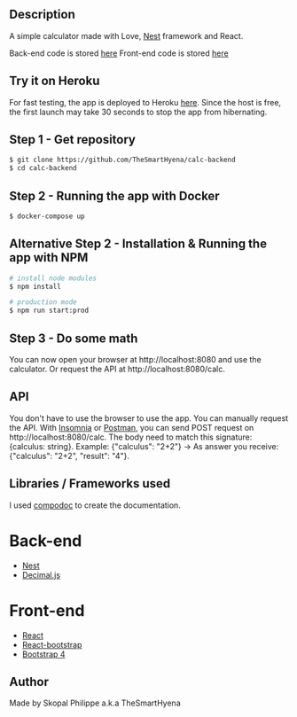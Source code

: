 ## Description

A simple calculator made with Love, [Nest](https://github.com/nestjs/nest) framework and React.

Back-end code is stored [here](https://github.com/TheSmartHyena/calc-backend)
Front-end code is stored [here](https://github.com/TheSmartHyena/calc-frontend)

## Try it on Heroku

For fast testing, the app is deployed to Heroku [here](https://red-loon-48470.herokuapp.com/).
Since the host is free, the first launch may take 30 seconds to stop the app from hibernating.

## Step 1 - Get repository
```bash
$ git clone https://github.com/TheSmartHyena/calc-backend
$ cd calc-backend
```

## Step 2 - Running the app with Docker
```bash
$ docker-compose up
```

## Alternative Step 2 - Installation & Running the app with NPM

```bash
# install node modules
$ npm install 

# production mode
$ npm run start:prod
```
## Step 3 - Do some math

You can now open your browser at http://localhost:8080 and use the calculator.
Or request the API at http://localhost:8080/calc.

## API
You don't have to use the browser to use the app. You can manually request the API.
With [Insomnia](https://insomnia.rest) or [Postman](https://www.postman.com), you can send POST request on http://localhost:8080/calc.
The body need to match this signature: {calculus: string}.
Example: {"calculus": "2+2"} -> As answer you receive: {"calculus": "2+2", "result": "4"}.

## Libraries / Frameworks used

I used [compodoc](https://compodoc.app/) to create the documentation.

# Back-end
- [Nest](https://github.com/nestjs/nest)
- [Decimal.js](https://github.com/MikeMcl/decimal.js) 

# Front-end
- [React](https://fr.reactjs.org/)
- [React-bootstrap](https://react-bootstrap.github.io/)
- [Bootstrap 4](https://getbootstrap.com/)

## Author

Made by Skopal Philippe a.k.a TheSmartHyena